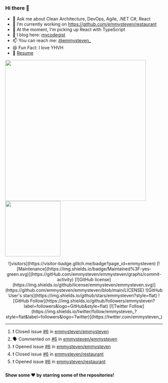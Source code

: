 ### Hi there 👋

- 💬 Ask me about Clean Architecture, DevOps, Agile, .NET C#, React
- 🔭 I’m currently working on https://github.com/emmysteven/restaurant
- 🌱 At the moment, I'm picking up React with TypeScript
- 📃 I blog here: [mycodegist](https://mycodegist.com)
- 📫 You can reach me: [@emmysteven_](https://twitter.com/emmysteven_)
- 😆 Fun Fact: I love YHVH
- 📄 [Resume](https://github.com/emmysteven/emmysteven/blob/main/docs/resume.pdf)


<p align="left">
<a href="https://github.com/emmysteven/emmysteven">
	<img width="450px" src="https://github-readme-stats.vercel.app/api?username=emmysteven&title_color=ffffff&theme=vue-dark&show_icons=true&count_private=true&hide_border=true" />
</a><a href="https://github.com/emmysteven/emmysteven">
	<img height="177em" src="https://github-readme-stats.vercel.app/api/top-langs/?username=emmysteven&title_color=ffffff&theme=vue-dark&show_icons=true&count_private=true&hide_border=true&layout=compact&langs_count=8&hide=css,html,dockerfile" />
</a>
</p>

<p></p>


<div align="center">
![visitors](https://visitor-badge.glitch.me/badge?page_id=emmysteven)
[![Maintenance](https://img.shields.io/badge/Maintained%3F-yes-green.svg)](https://gitHub.com/emmysteven/emmysteven/graphs/commit-activity)
[![GitHub license](https://img.shields.io/github/license/emmysteven/emmysteven.svg)](https://github.com/emmysteven/emmysteven/blob/main/LICENSE)
![GitHub User's stars](https://img.shields.io/github/stars/emmysteven?style=flat)
![GitHub Follow](https://img.shields.io/github/followers/emmysteven?label=followers&logo=GitHub&style=flat)
[![Twitter Follow](https://img.shields.io/twitter/follow/emmysteven_?style=flat&label=followers&logo=Twitter)](https://twitter.com/emmysteven_)
</div>

---
<!--START_SECTION:activity-->
1. ❗️ Closed issue [#6](https://github.com/emmysteven/emmysteven/issues/6) in [emmysteven/emmysteven](https://github.com/emmysteven/emmysteven)
2. 🗣 Commented on [#6](https://github.com/emmysteven/emmysteven/issues/6) in [emmysteven/emmysteven](https://github.com/emmysteven/emmysteven)
3. ❗️ Opened issue [#6](https://github.com/emmysteven/emmysteven/issues/6) in [emmysteven/emmysteven](https://github.com/emmysteven/emmysteven)
4. ❗️ Closed issue [#6](https://github.com/emmysteven/restaurant/issues/6) in [emmysteven/restaurant](https://github.com/emmysteven/restaurant)
5. ❗️ Opened issue [#6](https://github.com/emmysteven/restaurant/issues/6) in [emmysteven/restaurant](https://github.com/emmysteven/restaurant)
<!--END_SECTION:activity-->

<p></p>

#### Show some ❤️ by starring some of the repositories!
